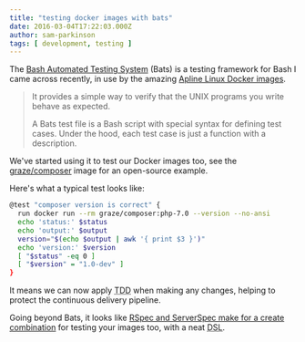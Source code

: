 ```yaml
---
title: "testing docker images with bats"
date: 2016-03-04T17:22:03.000Z
author: sam-parkinson
tags: [ development, testing ]
---
```


The [Bash Automated Testing System](https://github.com/sstephenson/bats) (Bats) is a testing framework for Bash I came across recently, in use by the amazing [Apline Linux Docker images](https://github.com/gliderlabs/docker-alpine/tree/master/test).

> It provides a simple way to verify that the UNIX programs you write behave as expected.
> 
> A Bats test file is a Bash script with special syntax for defining test cases. Under the hood, each test case is just a function with a description.

We've started using it to test our Docker images too, see the [graze/composer](https://github.com/graze/docker-composer) image for an open-source example.

Here's what a typical test looks like:

```bash
@test "composer version is correct" {
  run docker run --rm graze/composer:php-7.0 --version --no-ansi
  echo 'status:' $status
  echo 'output:' $output
  version="$(echo $output | awk '{ print $3 }')"
  echo 'version:' $version
  [ "$status" -eq 0 ]
  [ "$version" = "1.0-dev" ]
}
```

It means we can now apply <abbr title="Test Driven Development">TDD</abbr> when making any changes, helping to protect the continuous delivery pipeline.

Going beyond Bats, it looks like [RSpec and ServerSpec make for a create combination](https://robots.thoughtbot.com/tdd-your-dockerfiles-with-rspec-and-serverspec) for testing your images too, with a neat <abbr title="Domain-Specific Language">DSL</abbr>.
